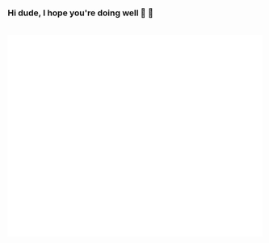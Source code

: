 ### Hi dude, I hope you're doing well 👋 :ghost:


<div align="center">
	<br>
		<img src="README.svg" width="800" height="400" alt="Click to see the source">
	<br>
</div>
